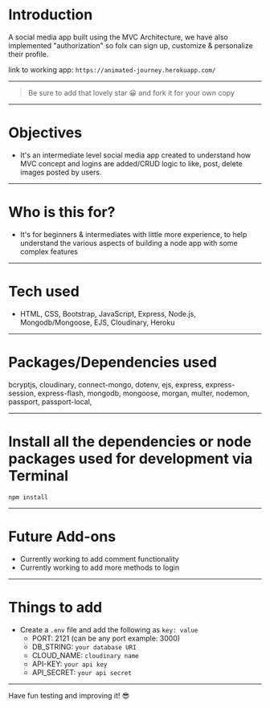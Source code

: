 # Introduction

A social media app built using the MVC Architecture, we have also implemented "authorization" so folx can sign up, customize & personalize their profile.

link to working app: `https://animated-journey.herokuapp.com/`

---

> Be sure to add that lovely star 😀 and fork it for your own copy

---

# Objectives

- It's an intermediate level social media app created to understand how MVC concept and logins are added/CRUD logic to like, post, delete images posted by users.

---

# Who is this for? 

- It's for beginners & intermediates with little more experience, to help understand the various aspects of building a node app with some complex features

---

# Tech used 

- HTML, CSS, Bootstrap, JavaScript, Express, Node.js, Mongodb/Mongoose, EJS, Cloudinary, Heroku

---

# Packages/Dependencies used 

bcryptjs, cloudinary, connect-mongo, dotenv, ejs, express, express-session, express-flash, mongodb, mongoose, morgan, multer, nodemon, passport, passport-local, 

---

# Install all the dependencies or node packages used for development via Terminal

`npm install` 

---

# Future Add-ons
- Currently working to add comment functionality
- Currently working to add more methods to login
---

# Things to add

- Create a `.env` file and add the following as `key: value` 
  - PORT: 2121 (can be any port example: 3000) 
  - DB_STRING: `your database URI` 
  - CLOUD_NAME: `cloudinary name` 
  - API-KEY: `your api key` 
  - API_SECRET: `your api secret` 
 ---
 
 Have fun testing and improving it! 😎


